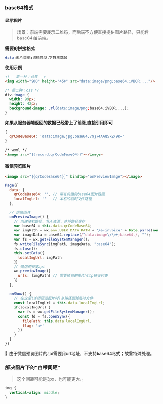 ### base64格式

#### 显示图片

> 场景：前端需要展示二维码，而后端不方便直接提供图片路径，只能传 base64 给前端。



**需要的拼接格式**

```elm
data:图片类型;编码类型,字符串数据
```



**使用示例**

```html
<!-- 第一种：标签 -->
<img width="900" height="450" src="data:image/png;base64,iVBOR...."/>
```
```css
/* 第二种：css */
div.image {
  width: 99px;
  height: 42px;
  background-image: url(data:image/png;base64,iVBOR....);
}
```



**如果从服务器端返回的数据已经带上了前缀,直接引用即可**

```javascript
{
  qrCodeBase64: 'data:image/jpg;base64,/9j/4AAQSkZ/9k='
}
```

```html
/* wxml */
<image src="{{record.qrCodeBase64}}"></image>
```





#### 微信预览图片

```html
<image src="{{qrCodeBase64}}" bindtap="onPreviewImage"></image>
```



```javascript
Page({
  data: {
    qrCodeBase64: '', // 带有前缀的base64图片数据
    localImgUrl: ''   // 本机的临时文件路径
  },

  // 预览图片
  onPreviewImage() {
    // 创建随机路径，写入资源，并将路径保存
    var base64 = this.data.qrCodeBase64;
    var imgPath = wx.env.USER_DATA_PATH + '/e-invoice' + Date.parse(new Date()) + '.png';
    var imageData = base64.replace(/^data:image\/\w+;base64,/, "");
    var fs = wx.getFileSystemManager();
    fs.writeFileSync(imgPath, imageData, "base64");
    fs.close();
    this.setData({
      localImgUrl: imgPath
    })
    // 微信的预览api
    wx.previewImage({
      urls: [imgPath] // 需要预览的图片http链接列表
    })
  },
    
  onShow() {
    // 在这里(关闭预览图片时)从路径删除临时文件
    const localImgUrl = this.data.localImgUrl;
    if(localImgUrl) {
      var fs = wx.getFileSystemManager();
      const fd = fs.openSync({
        filePath: this.data.localImgUrl,
        flag: 'a+'
      })
    }
  }
})
```

:octopus: 由于微信预览图片的api需要用url地址，不支持base64格式；故需特殊处理。



### 解决图片下的"自带间距"

> 这个间距可能是3px，也可能更大。。

```css
img {
  vertical-align: middle;
}
```

